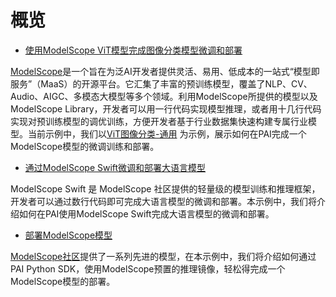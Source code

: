 # 概览

- [使用ModelScope ViT模型完成图像分类模型微调和部署](./modelscope_vit/modelscope_vit.ipynb)

[ModelScope](https://www.modelscope.cn)是一个旨在为泛AI开发者提供灵活、易用、低成本的一站式“模型即服务”（MaaS）的开源平台。它汇集了丰富的预训练模型，覆盖了NLP、CV、Audio、AIGC、多模态大模型等多个领域。利用ModelScope所提供的模型以及ModelScope Library，开发者可以用一行代码实现模型推理，或者用十几行代码实现对预训练模型的调优训练，方便开发者基于行业数据集快速构建专属行业模型。当前示例中，我们以[ViT图像分类-通用](https://modelscope.cn/models/damo/cv_vit-base_image-classification_ImageNet-labels/summary) 为示例，展示如何在PAI完成一个ModelScope模型的微调训练和部署。

- [通过ModelScope Swift微调和部署大语言模型](./modelscope_vit/modelscope_vit.ipynb)

ModelScope Swift 是 ModelScope 社区提供的轻量级的模型训练和推理框架，开发者可以通过数行代码即可完成大语言模型的微调和部署。本示例中，我们将介绍如何在PAI使用ModelScope Swift完成大语言模型的微调和部署。

- [部署ModelScope模型](./modelscope_model_deploy/modelscope_model_deploy.ipynb)

[ModelScope社区](https://www.modelscope.cn)提供了一系列先进的模型，在本示例中，我们将介绍如何通过PAI Python SDK，使用ModelScope预置的推理镜像，轻松得完成一个ModelScope模型的部署。

